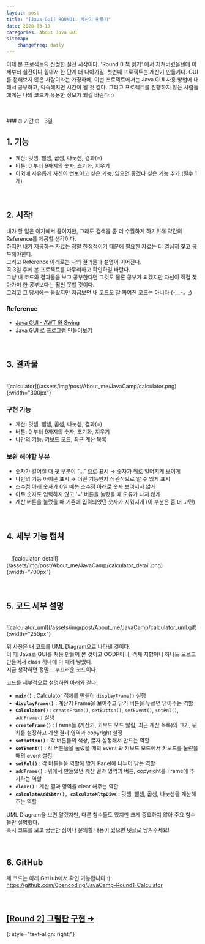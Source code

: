 ```yaml
---
layout: post
title: "[Java-GUI] ROUND1. 계산기 만들기"
date: 2020-03-13
categories: About Java GUI
sitemap:
    changefreq: daily
---
```


이제 본 프로젝트의 진정한 실전 시작이다. 'Round 0 책 읽기' 에서 지쳐버렸을텐데 이제부터 실전이니 힘내서 한 단계 더 나아가길! 첫번째 프로젝트는 계산기 만들기다. GUI를 접해보지 않은 사람이라는 가정하에, 이번 프로젝트에서는 Java GUI 사용 방법에 대해서 공부하고, 익숙해지면 시간이 될 것 같다. 그리고 프로젝트를 진행하지 않는 사람들에게는 나의 코드가 유용한 정보가 되길 바란다 :)  
<br/>

<br/>
### ⏰ 기간 ⏰ㅤ3일
<br/>

## 1. 기능
* 계산: 덧셈, 뺄셈, 곱셈, 나눗셈, 결과(=)
* 버튼: 0 부터 9까지의 숫자, 초기화, 지우기
* 이외에 자유롭게 자신이 선보이고 싶은 기능, 있으면 좋겠다 싶은 기능 추가 (필수 1개)
<br/><br/><br/>

## 2. 시작!
내가 할 일은 여기에서 끝이지만, 그래도 검색을 좀 더 수월하게 하기위해 약간의 Reference를 제공할 생각이다.  
하지만 내가 제공하는 자료는 정말 한정적이기 때문에 필요한 자료는 더 열심히 찾고 공부해야한다.  
그리고 Reference 아래로는 나의 결과물과 설명이 이어진다.  
꼭 3일 후에 본 프로젝트를 마무리하고 확인하길 바란다.  
그냥 내 코드와 결과물을 보고 공부한다면 그것도 물론 공부가 되겠지만 자신이 직접 찾아가며 한 공부보다는 훨씬 못할 것이다.  
그리고 그 당시에는 몰랐지만 지금보면 내 코드도 잘 짜여진 코드는 아니다 (-﹏-。;)  

### Reference
- [Java GUI - AWT 와 Swing](https://docsplayer.org/84194920-Microsoft-powerpoint-java%ED%94%84%EB%A1%9C%EA%B7%B8%EB%9E%98%EB%B0%8D-9%EC%9E%A5gui.html)
- [Java GUI 로 프로그램 만들어보기](https://brian-s.tistory.com/97)
<br/><br/><br/>

## 3. 결과물
<br/>
![calculator](/assets/img/post/About_me/JavaCamp/calculator.png){:width="300px"}  

### 구현 기능
- 계산: 덧셈, 뺄셈, 곱셈, 나눗셈, 결과(=)
- 버튼: 0 부터 9까지의 숫자, 초기화, 지우기
- 나만의 기능: 키보드 모드, 최근 계산 목록

### 보완 해야할 부분
- 숫자가 길어질 때 뒷 부분이 "..." 으로 표시 → 숫자가 뒤로 밀어지게 보이게
- 나만의 기능 아이콘 표시 → 어떤 기능인지 직관적으로 알 수 있게 표시
- 소수점 아래 숫자가 0일 때는 소수점 아래로 숫자 보여지지 않게
- 아무 숫자도 입력하지 않고 '=' 버튼을 눌렀을 때 오류가 나지 않게
- 계산 버튼을 눌렀을 때 기존에 입력되었던 숫자가 지워지게 (이 부분은 좀 더 고민)
<br/><br/><br/>

## 4. 세부 기능 캡쳐
<br/>
ㅤ![calculator_detail](/assets/img/post/About_me/JavaCamp/calculator_detail.png){:width="700px"}
<br/><br/><br/>

## 5. 코드 세부 설명
<br/>
![calculator_uml](/assets/img/post/About_me/JavaCamp/calculator_uml.gif){:width="250px"}  

위 사진은 내 코드를 UML Diagram으로 나타낸 것이다.  
이 때 Java로 GUI를 처음 만들어 본 것이고 OODP이니, 객체 지향이니 하나도 모르고 만들어서 class 하나에 다 때려 넣었다.  
지금 생각하면 정말... 부끄러운 코드이다.  

코드를 세부적으로 설명하면 아래와 같다.
- **`main()`** : Calculator 객체를 만들어 `displayFrame()` 실행
- **`displayFrame()`** : 계산기 Frame을 보여주고 닫기 버튼을 누르면 닫아주는 역할
- **`Calculator()`** : `createFrame()`, `setButton()`, `setEvent()`, `setPnl()`, `addFrame()` 실행
- **`createFrame()`** : Frame들 (계산기, 키보드 모드 알림, 최근 계산 목록)의 크기, 위치를 설정하고 계산 결과 영역과 copyright 설정
- **`setButton()`** : 각 버튼들의 색상, 글자 설정해서 만드는 역할
- **`setEvent()`** : 각 버튼들을 눌렀을 때의 event 와 키보드 모드에서 키보드를 눌렀을 때의 event 설정
- **`setPnl()`** : 각 버튼들을 역할에 맞게 Panel에 나누어 담는 역할
- **`addFrame()`** : 위에서 만들었던 계산 결과 영역과 버튼, copyright를 Frame에 추가하는 역할
- **`clear()`** : 계산 결과 영역을 clear 해주는 역할
- **`calculateAddSbtr(), calculateMltpDivs`** : 덧셈, 뺄셈, 곱셈, 나눗셈을 계산해주는 역할

UML Diagram을 보면 알겠지만, 다른 함수들도 있지만 크게 중요하지 않아 주요 함수들만 설명했다.  
혹시 코드를 보고 궁금한 점이나 문의할 내용이 있으면 댓글로 남겨주세요!
<br/><br/><br/>

## 6. GitHub
제 코드는 아래 GitHub에서 확인 가능합니다 :)  
<https://github.com/0pencoding/JavaCamp-Round1-Calculator>
<br/><br/><br/>

## [[Round 2] 그림판 구현 ➜ ](https://0pencoding.github.io/about/java/gui/graphics/2020/03/13/JavaCamp_Round2_%EA%B7%B8%EB%A6%BC%ED%8C%90.html)
{: style="text-align: right;"}
<br/>
